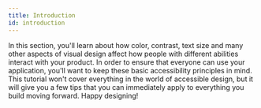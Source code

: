 ```yaml
---
title: Introduction
id: introduction
---
```


In this section, you'll learn about how color, contrast, text size and many other aspects of visual design affect how people with different abilities interact with your product. In order to ensure that everyone can use your application, you'll want to keep these basic accessibility principles in mind. This tutorial won't cover everything in the world of accessible design, but it will give you a few tips that you can immediately apply to everything you build moving forward. Happy designing!
